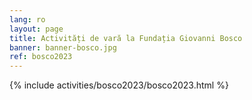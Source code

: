 ```yaml
---
lang: ro
layout: page
title: Activități de vară la Fundația Giovanni Bosco
banner: banner-bosco.jpg
ref: bosco2023
---
```


{% include activities/bosco2023/bosco2023.html %}
